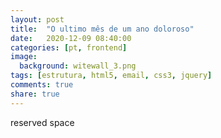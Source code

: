 ```yaml
---
layout: post
title:  "O ultimo mês de um ano doloroso"
date:   2020-12-09 08:40:00
categories: [pt, frontend]
image:
  background: witewall_3.png
tags: [estrutura, html5, email, css3, jquery]
comments: true
share: true
---
```

reserved space